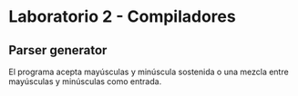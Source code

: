 # Laboratorio 2 - Compiladores
## Parser generator

El programa acepta mayúsculas y minúscula sostenida o una mezcla entre mayúsculas y minúsculas como entrada. 
